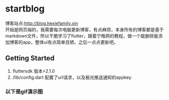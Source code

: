 # startblog

博客站点:http://blog.hexiefamily.xin  
开始是网页端的，我需要每次电脑更新博客，有点麻烦，本身所有的博客都是基于markdown文件，所以干脆学习了flutter，跟着宁皓网的教程，做一个能删除能添加博客的app，整体ui有点简单丑陋，之后一点点更新吧。

## Getting Started

1. fluttersdk 版本>2.1.0  
1. /lib/config.dart 配置了url请求，以及极光推送通知的appkey


### 以下是gif演示图


